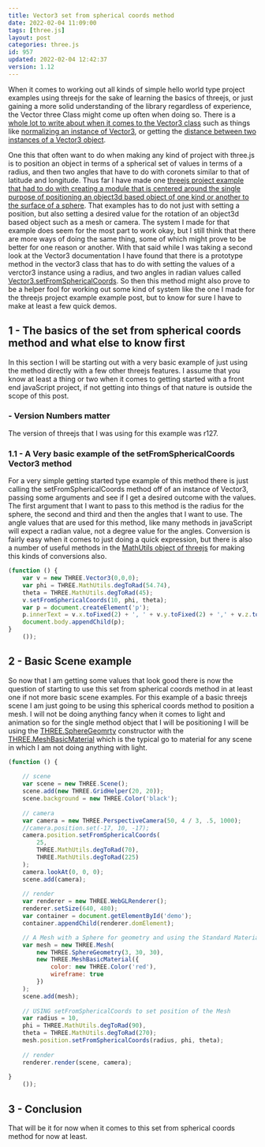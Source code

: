 ```yaml
---
title: Vector3 set from spherical coords method
date: 2022-02-04 11:09:00
tags: [three.js]
layout: post
categories: three.js
id: 957
updated: 2022-02-04 12:42:37
version: 1.12
---
```


When it comes to working out all kinds of simple hello world type project examples using threejs for the sake of learning the basics of threejs, or just gaining a more solid understanding of the library regardless of experience, the Vector three Class might come up often when doing so. There is a [whole lot to write about when it comes to the Vector3 class](/2018/04/15/threejs-vector3/) such as things like [normalizing an instance of Vector3](/2021/06/14/threejs-vector3-normalize/), or getting the [distance between two instances of a Vector3 object](/2021/06/15/threejs-vector3-distance-to/). 

One this that often want to do when making any kind of project with three.js is to position an object in terms of a spherical set of values in terms of a radius, and then two angles that have to do with coronets similar to that of latitude and longitude. Thus far I have made one [threejs project example that had to do with creating a module that is centered around the single purpose of positioning an object3d based object of one kind or another to the surface of a sphere](/2021/05/14/threejs-examples-position-things-to-sphere-surface/). That examples has to do not just with setting a position, but also setting a desired value for the rotation of an object3d based object such as a mesh or camera. The system I made for that example does seem for the most part to work okay, but I still think that there are more ways of doing the same thing, some of which might prove to be better for one reason or another. With that said while I was taking a second look at the Vector3 documentation I have found that there is a prototype method in the vector3 class that has to do with setting the values of a verctor3 instance using a radius, and two angles in radian values called [Vector3.setFromSphericalCoords](https://threejs.org/docs/#api/en/math/Vector3.setFromSphericalCoords). So then this method might also prove to be a helper fool for working out some kind of system like the one I made for the threejs project example example post, but to know for sure I have to make at least a few quick demos.

<!-- more -->


## 1 - The basics of the set from spherical coords method and what else to know first

In this section I will be starting out with a very basic example of just using the method directly with a few other threejs features. I assume that you know at least a thing or two when it comes to getting started with a front end javaScript project, if not getting into things of that nature is outside the scope of this post.

### - Version Numbers matter

The version of threejs that I was using for this example was r127.

### 1.1 - A Very basic example of the setFromSphericalCoords Vector3 method

For a very simple getting started type example of this method there is just calling the setFromSphericalCoords method off of an instance of Vector3, passing some arguments and see if I get a desired outcome with the values. The first argument that I want to pass to this method is the radius for the sphere, the second and third and then the angles that I want to use. The angle values that are used for this method, like many methods in javaScript will expect a radian value, not a degree value for the angles. Conversion is fairly easy when it comes to just doing a quick expression, but there is also a number of useful methods in the [MathUtils object of threejs](https://threejs.org/docs/#api/en/math/MathUtils) for making this kinds of conversions also.

```js
(function () {
    var v = new THREE.Vector3(0,0,0);
    var phi = THREE.MathUtils.degToRad(54.74),
    theta = THREE.MathUtils.degToRad(45);
    v.setFromSphericalCoords(10, phi, theta);
    var p = document.createElement('p');
    p.innerText = v.x.toFixed(2) + ', ' + v.y.toFixed(2) + ',' + v.z.toFixed(2);
    document.body.appendChild(p);
}
    ());
```

## 2 - Basic Scene example

So now that I am getting some values that look good there is now the question of starting to use this set from spherical coords method in at least one if not more basic scene examples. For this example of a basic threejs scene I am just going to be using this spherical coords method to position a mesh. I will not be doing anything fancy when it comes to light and animation so for the single method object that I will be positioning I will be using the [THREE.SphereGeomrty](/2021/05/26/threejs-sphere/) constructor with the [THREE.MeshBasicMaterial](/2018/05/05/threejs-basic-material/) which is the typical go to material for any scene in which I am not doing anything with light.

```js
(function () {
 
    // scene
    var scene = new THREE.Scene();
    scene.add(new THREE.GridHelper(20, 20));
    scene.background = new THREE.Color('black');
 
    // camera
    var camera = new THREE.PerspectiveCamera(50, 4 / 3, .5, 1000);
    //camera.position.set(-17, 10, -17);
    camera.position.setFromSphericalCoords(
        25,
        THREE.MathUtils.degToRad(70),
        THREE.MathUtils.degToRad(225)
    );
    camera.lookAt(0, 0, 0);
    scene.add(camera);
 
    // render
    var renderer = new THREE.WebGLRenderer();
    renderer.setSize(640, 480);
    var container = document.getElementById('demo');
    container.appendChild(renderer.domElement);

    // A Mesh with a Sphere for geometry and using the Standard Material
    var mesh = new THREE.Mesh(
        new THREE.SphereGeometry(3, 30, 30),
        new THREE.MeshBasicMaterial({
            color: new THREE.Color('red'),
            wireframe: true
        })
    );
    scene.add(mesh);
 
    // USING setFromSphericalCoords to set position of the Mesh
    var radius = 10,
    phi = THREE.MathUtils.degToRad(90),
    theta = THREE.MathUtils.degToRad(270);
    mesh.position.setFromSphericalCoords(radius, phi, theta);
 
    // render
    renderer.render(scene, camera);
 
}
    ());
```

## 3 - Conclusion

That will be it for now when it comes to this set from spherical coords method for now at least.

